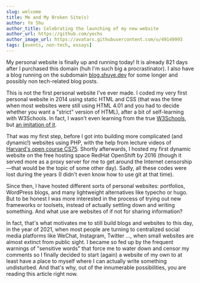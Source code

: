 ```yaml
---
slug: welcome
title: Me and My Broken Site(s)
author: Ye Shu
author_title: Celebrating the launching of my new website
author_url: https://github.com/yechs
author_image_url: https://avatars.githubusercontent.com/u/49149993
tags: [events, non-tech, essays]
---
```


My personal website is finally up and running today! It is already 821 days after I purchased this domain (huh I'm such big a procrastinator). I also have a blog running on the subdomain [blog.shuye.dev](https://blog.shuye.dev/) for some longer and possibly non tech-related blog posts.

This is not the first personal website I've ever made. I coded my very first personal website in 2014 using static HTML and CSS (that was the time when most websites were still using HTML 4.01 and you had to decide whether you want a "strict" version of HTML), after a bit of self-learning with W3Schools. In fact, I wasn't even learning from the true [W3Schools](https://w3schools.com), but [an imitation of it](https://web.archive.org/web/20140103013237/http://w3school.com.cn/).

That was my first step, before I got into building more complicated (and dynamic!) websites using PHP, with the help from lecture videos of [Harvard's open course CS75](http://cs75.tv/2012/summer/). Shortly afterwards, I hosted my first dynamic website on the free hosting space RedHat OpenShift by 2016 (though it served more as a proxy server for me to get around the Internet censorship—that would be the topic of some other day). Sadly, all these codes were lost during the years (I didn't even know how to use git at that time).

Since then, I have hosted different sorts of personal websites: portfolios, WordPress blogs, and many lightweight alternatives like typecho or hugo. But to be honest I was more interested in the process of trying out new frameworks or toolsets, instead of actually settling down and writing something. And what use are websites of if not for sharing information?

In fact, that's what motivates me to still build blogs and websites to this day, in the year of 2021, when most people are turning to centralized social media platforms like WeChat, Instagram, Twitter ..., when small websites are almost extinct from public sight. I became so fed up by the frequent warnings of "sensitive words" that force me to water down and censor my comments so I finally decided to start (again) a website of my own to at least have a place to myself where I can actually write something undisturbed. And that's why, out of the innumerable possibilities, you are reading this article right now.
